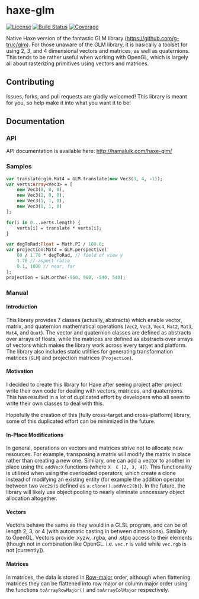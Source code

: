 # haxe-glm
[![License](https://img.shields.io/badge/license-MIT-blue.svg?style=flat-square)](https://github.com/FuzzyWuzzie/haxe-glm/blob/master/LICENSE) [![Build Status](https://img.shields.io/travis/FuzzyWuzzie/haxe-glm.svg?style=flat-square)](https://travis-ci.org/FuzzyWuzzie/haxe-glm) [![Coverage](https://img.shields.io/badge/coverage-97%25-green.svg?style=flat-square)](https://github.com/FuzzyWuzzie/haxe-glm/blob/master/coverage.json)

Native Haxe version of the fantastic GLM library (https://github.com/g-truc/glm). For those unaware of the GLM library, it is basically a toolset for using 2, 3, and 4 dimensional vectors and matrices, as well as quaternions. This tends to be rather useful when working with OpenGL, which is largely all about rasterizing primitives using vectors and matrices.

## Contributing

Issues, forks, and pull requests are gladly welcomed! This library is meant for you, so help make it into what you want it to be!

## Documentation

### API

API documentation is available here: http://hamaluik.com/haxe-glm/

### Samples

```haxe
var translate:glm.Mat4 = GLM.translate(new Vec3(3, 4, -1));
var verts:Array<Vec3> = [
	new Vec3(0, 0, 0),
	new Vec3(1, 0, 0),
	new Vec3(1, 1, 0),
	new Vec3(0, 1, 0)
];

for(i in 0...verts.length) {
	verts[i] = translate * verts[i];
}
```

```haxe
var degToRad:Float = Math.PI / 180.0;
var projection:Mat4 = GLM.perspective(
	60 / 1.78 * degToRad, // field of view y
	1.78 // aspect ratio
	0.1, 1000 // near, far
);
projection = GLM.ortho(-960, 960, -540, 540);
```

### Manual

#### Introduction

This library provides 7 classes (actually, abstracts) which enable vector, matrix, and quaternion mathematical operations (`Vec2`, `Vec3`, `Vec4`, `Mat2`, `Mat3`, `Mat4`, and `Quat`). The vector and quaternion classes are defined as abstracts over arrays of floats, while the matrices are defined as abstracts over arrays of vectors which makes the library work across every target and platform. The library also includes static utiltiies for generating transformation matrices (`GLM`) and projection matrices (`Projection`).

#### Motivation

I decided to create this library for Haxe after seeing project after project write their own code for dealing with vectors, matrices, and quaternions. This has resulted in a lot of duplicated effort by developers who all seem to write their own classes to deal with this.

Hopefully the creation of this [fully cross-target and cross-platform] library, some of this duplicated effort can be minimized in the future.

#### In-Place Modifications

In general, operations on vectors and matrices strive not to allocate new resources. For example, transposing a matrix will modify the matrix in place rather than creating a new one. Similary, one can add a vector to another in place using the `addVecX` functions (where `X  ∈ [2, 3, 4]`). This functionality is utilized when using the overloaded operators, which create a clone instead of modifying an existing entity (for example the addition operator between two `Vec2`s is defined as `a.clone().addVec2(b)`). In the future, the library will likely use object pooling to nearly eliminate unncessary object allocation altogether.

#### Vectors

Vectors behave the same as they would in a GLSL program, and can be of length 2, 3, or 4 (with automatic casting in between dimensions). Similarly to OpenGL, Vectors provide .xyzw, .rgba, and .stpq access to their elements (though not in combination like OpenGL. i.e. `vec.r` is valid while `vec.rgb` is not [currently]).

#### Matrices

In matrices, the data is stored in [Row-major](https://en.wikipedia.org/wiki/Row-major_order) order, although when flattening matrices they can be flattened into row major or column major order using the functions `toArrayRowMajor()` and `toArrayColMajor` respectively.